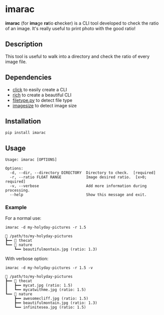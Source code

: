 # imarac

**imarac** (for **ima**ge **ra**tio **c**hecker) is a CLI tool developed to check the ratio of an image. It's really useful to print photo with the good ratio!

## Description

This tool is useful to walk into a directory and check the ratio of every image file.

## Dependencies

- [click](https://click.palletsprojects.com) to easily create a CLI
- [rich](https://rich.readthedoc.io) to create a beautiful CLI
- [filetype.py](https://github.com/h2non/filetype.py) to detect file type
- [imagesize](https://github.com/shibukawa/imagesize_py) to detect image size

## Installation

```console
pip install imarac
```

## Usage

```console
Usage: imarac [OPTIONS]

Options:
  -d, --dir, --directory DIRECTORY  Directory to check.  [required]
  -r, --ratio FLOAT RANGE           Image desired ratio.  [x>0; required]
  -v, --verbose                     Add more information during processing.
  --help                            Show this message and exit.
```

### Example

For a normal use:

```console
imarac -d my-holyday-pictures -r 1.5

📂 /path/to/my-holyday-pictures
┣━━ 📂 thecat
┗━━ 📂 nature
    ┗━━ beautifulmontain.jpg (ratio: 1.3)
```

With verbose option: 

```console
imarac -d my-holyday-pictures -r 1.5 -v

📂 /path/to/my-holyday-pictures
┣━━ 📂 thecat
┃   ┣━━ mycat.jpg (ratio: 1.5)
┃   ┗━━ mycatwithme.jpg (ratio: 1.5)
┗━━ 📂 nature
    ┣━━ awesomecliff.jpg (ratio: 1.5)
    ┣━━ beautifulmontain.jpg (ratio: 1.3)
    ┗━━ infinitesea.jpg (ratio: 1.5)
```
